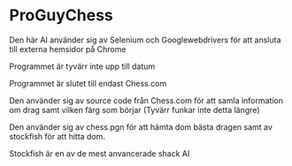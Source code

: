 # ProGuyChess

Den här AI använder sig av Selenium och Googlewebdrivers för att ansluta till externa hemsidor på Chrome

Programmet är tyvärr inte upp till datum

Programmet är slutet till endast Chess.com

Den använder sig av source code från Chess.com för att samla information om drag samt vilken färg som börjar (Tyvärr funkar inte detta längre)

Den använder sig av chess.pgn för att hämta dom bästa dragen samt av stockfish för att hitta dom. 

Stockfish är en av de mest anvancerade shack AI

